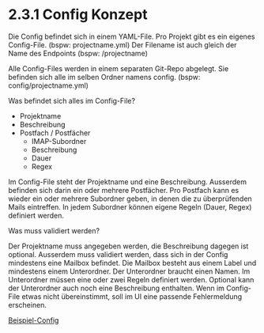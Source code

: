 # 2.3.1 Config Konzept

Die Config befindet sich in einem YAML-File.
Pro Projekt gibt es ein eigenes Config-File. (bspw: projectname.yml)
Der Filename ist auch gleich der Name des Endpoints (bspw: /projectname)

Alle Config-Files werden in einem separaten Git-Repo abgelegt.
Sie befinden sich alle im selben Ordner namens config. (bspw: config/projectname.yml)

Was befindet sich alles im Config-File?
* Projektname
* Beschreibung
* Postfach / Postfächer
  * IMAP-Subordner
  * Beschreibung
  * Dauer
  * Regex

Im Config-File steht der Projektname und eine Beschreibung.
Ausserdem befinden sich darin ein oder mehrere Postfächer.
Pro Postfach kann es wieder ein oder mehrere Subordner geben,
in denen die zu überprüfenden Mails eintreffen.
In jedem Subordner können eigene Regeln (Dauer, Regex) definiert werden.

Was muss validiert werden?

Der Projektname muss angegeben werden, die Beschreibung dagegen ist optional.
Ausserdem muss validiert werden, dass sich in der Config mindestens eine Mailbox befindet.
Die Mailbox besteht aus einem Label und mindestens einem Unterordner.
Der Unterordner braucht einen Namen. Im Unterordner müssen eine oder zwei Regeln definiert werden.
Optional kann der Unterordner auch noch eine Beschreibung enthalten.
Wenn im Config-File etwas nicht übereinstimmt, soll im UI eine passende Fehlermeldung erscheinen.

[Beispiel-Config](https://github.com/puzzle/mailbox-watcher/blob/master/doc/2_konzeption/2.3_config_konzept/projectname.yml)